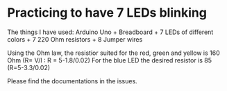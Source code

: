 # Practicing to have 7 LEDs blinking 

The things I have used: Arduino Uno + Breadboard + 7 LEDs of different colors + 7 220 Ohm resistors + 8 Jumper wires 

Using the Ohm law, the resistior suited for the red, green and yellow is 160 Ohm (R= V/I : R = 5-1.8/0.02)
For the blue LED the desired resistor is 85 (R=5-3.3/0.02)

Please find the documentations in the issues.
